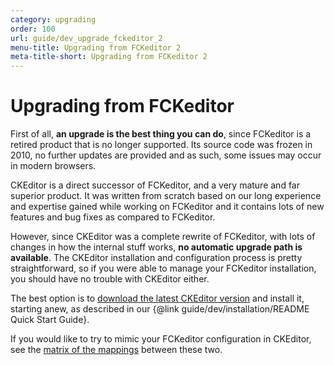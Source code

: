 ```yaml
---
category: upgrading
order: 100
url: guide/dev_upgrade_fckeditor_2
menu-title: Upgrading from FCKeditor 2
meta-title-short: Upgrading from FCKeditor 2
---
```

<!--
Copyright (c) 2003-2018, CKSource - Frederico Knabben. All rights reserved.
For licensing, see LICENSE.md.
-->

# Upgrading from FCKeditor

First of all, **an upgrade is the best thing you can do**, since FCKeditor is a retired product that is no longer supported. Its source code was frozen in 2010, no further updates are provided and as such, some issues may occur in modern browsers.

CKEditor is a direct successor of FCKeditor, and a very mature and far superior product. It was written from scratch based on our long experience and expertise gained while working on FCKeditor and it contains lots of new features and bug fixes as compared to FCKeditor.

However, since CKEditor was a complete rewrite of FCKeditor, with lots of changes in how the internal stuff works, **no automatic upgrade path is available**. The CKEditor installation and configuration process is pretty straightforward, so if you were able to manage your FCKeditor installation, you should have no trouble with CKEditor either.

The best option is to [download the latest CKEditor version](https://ckeditor.com/ckeditor-4/download/) and install it, starting anew, as described in our {@link guide/dev/installation/README Quick Start Guide}.

<info-box hint=""> If you would like to try to mimic your FCKeditor configuration in CKEditor, see the <a href="http://docs.cksource.com/CKEditor_3.x/Developers_Guide/FCKeditor_CKEditor_Configuration_Mapping">matrix of the mappings</a> between these two.
